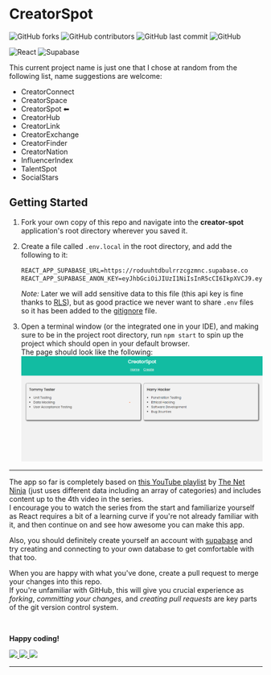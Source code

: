 # CreatorSpot

![GitHub forks](https://img.shields.io/github/forks/aussiedev81/creator-spot?style=for-the-badge)
![GitHub contributors](https://img.shields.io/github/contributors/AussieDev81/creator-spot?style=for-the-badge)
![GitHub last commit](https://img.shields.io/github/last-commit/AussieDev81/creator-spot?style=for-the-badge)
![GitHub](https://img.shields.io/github/license/aussiedev81/creator-spot?style=for-the-badge)


![React](https://img.shields.io/badge/React-000000?style=for-the-badge&logo=react&logoColor=61DAFB)
![Supabase](https://img.shields.io/badge/Supabase-black?style=for-the-badge&logo=supabase&logoColor=3ECF8E)

This current project name is just one that I chose at random from the following list, name suggestions are welcome:
- CreatorConnect
- CreatorSpace
- CreatorSpot ⬅
- CreatorHub
- CreatorLink
- CreatorExchange
- CreatorFinder
- CreatorNation
- InfluencerIndex
- TalentSpot
- SocialStars

## Getting Started
1.  Fork your own copy of this repo and navigate into the __creator-spot__ application's root directory wherever you saved it.
1.  Create a file called `.env.local` in the root directory, and add the following to it:  
    ```properties 
    REACT_APP_SUPABASE_URL=https://roduuhtdbulrrzcgzmnc.supabase.co
    REACT_APP_SUPABASE_ANON_KEY=eyJhbGciOiJIUzI1NiIsInR5cCI6IkpXVCJ9.eyJpc3MiOiJzdXBhYmFzZSIsInJlZiI6InJvZHV1aHRkYnVscnJ6Y2d6bW5jIiwicm9sZSI6ImFub24iLCJpYXQiOjE2NzQxMTg4MjIsImV4cCI6MTk4OTY5NDgyMn0.bk6Hx92ef8QT1_cuQNppFPOJwiEZDj_PS3qz2lRIvaw
    ```
    _Note:_ Later we will add sensitive data to this file (this api key is fine thanks to [RLS](https://supabase.com/docs/guides/auth/row-level-security)), but as good practice we never want to share `.env` files so it has been added to the [gitignore](./.gitignore) file.

1.  Open a terminal window (or the integrated one in your IDE), and making sure to be in the project root directory, run `npm start` to spin up the project which should open in your default browser.  
The page should look like the following:
    ![](./screenshots/home_20-01-2023.png)

___

The app so far is completely based on [this YouTube playlist](https://www.youtube.com/playlist?list=PL4cUxeGkcC9hUb6sHthUEwG7r9VDPBMKO) by [The Net Ninja](https://www.youtube.com/@NetNinja) (just uses different data including an array of categories) and includes content up to the 4th video in the series.  
I encourage you to watch the series from the start and familiarize yourself as React requires a bit of a learning curve if you're not already familiar with it, and then continue on and see how awesome you can make this app.

Also, you should definitely create yourself an account with [supabase](https://supabase.com/) and try creating and connecting to your own database to get comfortable with that too.

When you are happy with what you've done, create a pull request to merge your changes into this repo.  
If you're unfamiliar with GitHub, this will give you crucial experience as _forking_, _committing your changes_, and _creating pull requests_ are key parts of the git version control system.

<br>


__Happy coding!__

<a href="mailto:aussiedev81@gmail.com" target="_blank" title="Send me an email">
<img src="https://img.shields.io/badge/Email-D14836?style=for-the-badge&logo=gmail&logoColor=white">
</a>
<a href="https://twitter.com/AussieDev81" target="_blank" title="Follow me">
<img src="https://img.shields.io/badge/Twitter-1DA1F2?style=for-the-badge&logo=twitter&logoColor=white">
</a>
<a href="https://discord.com/users/821987974690373662" target="_blank" title="Chat with me">
<img src="https://img.shields.io/badge/discord-5865F2?style=for-the-badge&logo=discord&logoColor=white">
</a>

___

